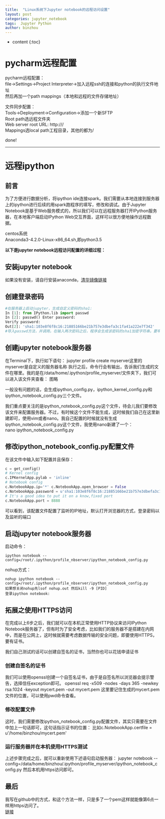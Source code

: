 ```yaml
---
title:  "Linux系统下Jupyter notebook的远程访问设置"
layout: post
categories: jupyter_notebook
tags:  Jupyter Python
author: binzhou
---
```


* content
{:toc}


# pycharm远程配置


pycharm远程配置： <br>
file->Settings->Project Interpreter->加入远程ssh的连接和python的执行文件地址 <br>
然后再加一个path mappings（本地和远程的文件存储地址）<br>

文件同步配置： <br>
Tools->Deployment->Configuration->添加一个新SFTP <br>
Root path选远程文件夹 <br>
Web server root URL: http:/// <br>
Mappings选local path工程目录，其他的都为/ <br>

done!

<!--more-->

---

# 远程ipython

## 前言

为了方便进行数据分析，将ipython ide连接spark。我们需要从本地连接到服务器上的ipython进行后续的用spark跑程序的填写，修改和调试。由于Jupyter Notebook是基于Web服务模式的，所以我们可以在远程服务器打开IPython服务器，在本地客户端启动IPython Web交互界面，这样可以很方便地操作远程数据。


centos系统<br>
Anaconda3-4.2.0-Linux-x86_64.sh,即python3.5<br>


**以下是jupyter notebook远程访问配置的详细过程：**

## 安装jupyter notebook

如果没有安装，请自行安装anaconda，[清华镜像链接](https://mirrors.tuna.tsinghua.edu.cn/anaconda/archive/)

## 创建登录密码

```python
#在服务器上启动jupyter，生成自定义密码的sha1:
In [1]: from IPython.lib import passwd
In [2]: passwd() Enter password:
Verify password: 
Out[2]: 'sha1:103e8f6f8c16:21885166be21b757e3dbefa3c1fa41a222e7f342'
#导入passwd方法，并调用。在输入两次密码之后，程序会生成该密码的sha1加密字符串。要牢记自己输入的密码，并且记录下生成的加密字符串，下面的配置要用到。
```

## 创建jupyter notebook服务器

在Terminal下，执行如下语句： jupyter profile create myserver这里的myserver是自定义的服务器名称
执行之后，命令行会有输出，告诉我们生成的文件在哪里。我的是在/data/home/.ipython/profile_myserver/文件夹下，我们可以进入该文件夹查看： 图略

一般没有问题的话，会生成ipython_config.py，ipython_kernel_config.py和ipython_notebook_config.py三个文件。

我们重点要关注的是ipython_notebook_config.py这个文件，待会儿我们要修改该文件来配置服务器。不过，有时候这个文件不能生成，这时候我们自己在这里新建即可，使用vim或者nano。我自己配置的时候就没有生成ipython_notebook_config.py这个文件，我使用nano新建了一个：<br>
nano ipython_notebook_config.py

## 修改ipython_notebook_config.py配置文件

在该文件中输入如下配置并且保存：
```python
c = get_config() 
# Kernel config 
c.IPKernelApp.pylab = 'inline' 
# Notebook config 
c.NotebookApp.ip='*' c.NotebookApp.open_browser = False
c.NotebookApp.password = u'sha1:103e8f6f8c16:21885166be21b757e3dbefa3c1fa41a222e7f342' 
# It's a good idea to put it on a know,fixed port 
c.NotebookApp.port = 8888
```
可以看到，该配置文件配置了监听的IP地址，默认打开浏览器的方式，登录密码以及监听的端口

## 启动jupyter notebook服务器

启动命令：
```
ipython notebook --config=/root/.ipython/profile_nbserver/ipython_notebook_config.py
```
nohup方式：
```
nohup ipython notebook --config=/root/.ipython/profile_nbserver/ipython_notebook_config.py 
如果想关闭nohup先lsof nohup.out 然后kill -9 [PID] 
登录ipython notebook:
```

## 拓展之使用HTTPS访问

在完成以上6步之后，我们就可以在本机正常使用HTTP协议来访问IPython Notebook服务器了，但有时为了安全考虑，比如我们的服务器不是搭建在内网中，而是在公网上，这时候就需要考虑数据传输的安全问题，即要使用HTTPS，要有证书。

 
我们自己测试的话可以创建自签名的证书，当然你也可以花钱申请证书


### 创建自签名的证书
我们可以使用openssl创建一个自签名证书，由于是自签名所以浏览器会提示警告，选择信任exception即可。
openssl req -x509 -nodes -days 365 -newkey rsa:1024 -keyout mycert.pem -out mycert.pem
这里要记住生成的mycert.pem文件的位置，可以使用pwd命令查看。
### 修改配置文件
这时，我们需要修改ipython_notebook_config.py配置文件，其实只需要在文件中加上一句话即可，这句话指示证书的位置：
比如c.NotebookApp.certfile = u'/home/binzhou/mycert.pem'
### 运行服务器并在本机使用HTTPS测试
上述步骤完成之后，就可以重新使用下述语句启动服务器：
jupyter notebook --config=/data/home/binzhou/.ipython/profile_myserver/ipython_notebook_config.py
然后本机用https访问即可。

## 最后

我写在github中的方式，和这个方法一样，只是多了一个pem这样就能像第6点一样用https访问了。<br>
[链接](https://github.com/binzhouchn/python_notes/tree/master/%E8%BF%9C%E7%A8%8Bipython#pycharm%E8%BF%9C%E7%A8%8B%E9%85%8D%E7%BD%AE)